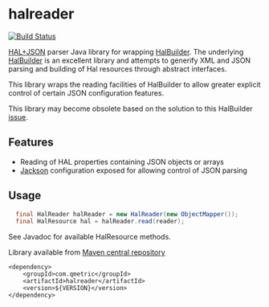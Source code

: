 halreader
=========

[![Build Status](https://travis-ci.org/qmetric/halreader.png)](https://travis-ci.org/qmetric/halreader)

[HAL+JSON](http://stateless.co/hal_specification.html) parser Java library for wrapping [HalBuilder](https://github.com/HalBuilder). The underlying [HalBuilder](https://github.com/HalBuilder) is an
excellent library and attempts to generify XML and JSON parsing and building of Hal resources through abstract interfaces.

This library wraps the reading facilities of HalBuilder to allow greater explicit control of certain JSON configuration features.

This library may become obsolete based on the solution to this HalBuilder [issue](https://github.com/HalBuilder/halbuilder-json/issues/4).

Features
--------

* Reading of HAL properties containing JSON objects or arrays
* [Jackson](https://github.com/FasterXML) configuration exposed for allowing control of JSON parsing


Usage
-----

```java
  final HalReader halReader = new HalReader(new ObjectMapper());
  final HalResource hal = halReader.read(reader);
```

See Javadoc for available HalResource methods.

Library available from [Maven central repository](http://search.maven.org/)

```
<dependency>
    <groupId>com.qmetric</groupId>
    <artifactId>halreader</artifactId>
    <version>${VERSION}</version>
</dependency>
```
